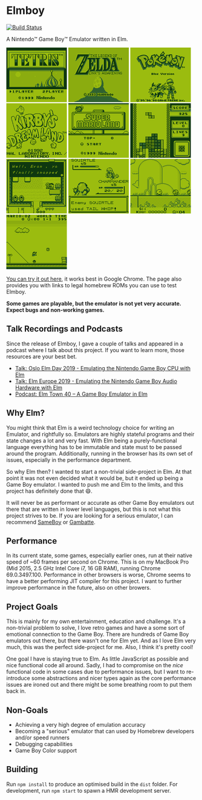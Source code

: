 # Elmboy 
[![Build Status](https://travis-ci.org/Malax/elmboy.svg?branch=master)](https://travis-ci.org/Malax/elmboy)

A Nintendo™ Game Boy™ Emulator written in Elm. 

![Tetris Title Screen](./readme-assets/tetris.png)
![The Legend of Zelda: Link's Awakening Title Screen](readme-assets/zelda.png)
![Pokemon Red Title Screen](./readme-assets/pokemon.png)
![Kirby's Dreamland Title Screen](readme-assets/kirby.png)
![Super Mario Land Title Screen](readme-assets/marioland.png)
![Tetris Gameplay](readme-assets/tetris-gameplay.png)
![The Legend of Zelda: Link's Awakening Gameplay](readme-assets/zelda-gameplay.png)
![Pokemon Red Gameplay](readme-assets/pokemon-gameplay.png)
![Kirby's Dreamland Gameplay](readme-assets/kirby-gameplay.png)
![Super Mario Land Gameplay](readme-assets/marioland-gameplay.png)

[You can try it out here](https://malax.github.io/elmboy), it works best in Google Chrome. The page also provides you with links to legal homebrew ROMs you can use to test Elmboy.

**Some games are playable, but the emulator is not yet very accurate. Expect bugs and non-working games.**

## Talk Recordings and Podcasts
Since the release of Elmboy, I gave a couple of talks and appeared in a podcast where I talk about this project.
If you want to learn more, those resources are your best bet.
- [Talk: Oslo Elm Day 2019 - Emulating the Nintendo Game Boy CPU with Elm](https://www.youtube.com/watch?v=vI30OvU3QW0)
- [Talk: Elm Europe 2019 - Emulating the Nintendo Game Boy Audio Hardware with Elm](https://www.youtube.com/watch?v=a52p6ji1WZs)
- [Podcast: Elm Town 40 – A Game Boy Emulator in Elm](https://elmtown.simplecast.fm/a-game-boy-emulator-in-elm)


## Why Elm?
You might think that Elm is a weird technology choice for writing an Emulator, and rightfully so. Emulators are highly stateful programs and their state changes a lot and very fast. With Elm being a purely-functional language everything has to be immutable and state must to be passed around the program. Additionally, running in the browser has its own set of issues, especially in the performance department.

So why Elm then? I wanted to start a non-trivial side-project in Elm. At that point it was not even decided what it would be, but it ended up being a Game Boy emulator. I wanted to push me and Elm to the limits, and this project has definitely done that 😄.

It will never be as performant or accurate as other Game Boy emulators out there that are written in lower level languages, but this is not what this project strives to be. If you are looking for a serious emulator, I can recommend [SameBoy](https://github.com/LIJI32/SameBoy) or [Gambatte](https://github.com/sinamas/gambatte).

## Performance
In its current state, some games, especially earlier ones, run at their native speed of ~60 frames per second on Chrome. This is on my MacBook Pro (Mid 2015, 2.5 GHz Intel Core i7, 16 GB RAM), running Chrome 69.0.3497.100. Performance in other browsers is worse, Chrome seems to have a better performing JIT compiler for this project. I want to further improve performance in the future, also on other browers.

## Project Goals
This is mainly for my own entertainment, education and challenge. It's a non-trivial problem to solve, I love retro games and have a some sort of emotional 
connection  to the Game Boy. There are hundreds of Game Boy emulators out there, but there wasn't one for Elm yet. And as I love Elm very much, this was the perfect side-project for me. Also, I think it's pretty cool!

One goal I have is staying true to Elm. As little JavaScript as possible and nice functional code all around. Sadly, I had to compromise on the *nice*
functional code in some cases due to performance issues, but I want to re-introduce some abstractions and nicer types again as the core performance issues are ironed out and there might be some breathing room to put them back in.

## Non-Goals
- Achieving a very high degree of emulation accuracy
- Becoming a "serious" emulator that can used by Homebrew developers and/or speed runners
- Debugging capabilities
- Game Boy Color support

## Building
Run `npm install` to produce an optimised build in the `dist` folder. For development, run `npm start` to spawn a HMR development server.
